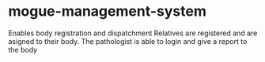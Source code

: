 # mogue-management-system
Enables body registration and dispatchment
Relatives are registered and are asigned to their body. 
The pathologist is able to login and give a report to the body
